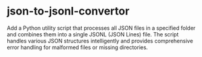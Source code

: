 # json-to-jsonl-convertor
Add a Python utility script that processes all JSON files in a specified folder and combines them into a single JSONL (JSON Lines) file. The script handles various JSON structures intelligently and provides comprehensive error handling for malformed files or missing directories.

